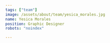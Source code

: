 ```yaml
---
tags: ["team"]
image: /assets/about/team/yesica_morales.jpg
name: Yesica Morales
position: Graphic Designer
robots: "noindex"

---
```


